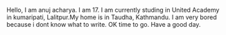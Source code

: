 Hello, I am anuj acharya. I am 17. I am currently studing in United Academy in kumaripati, Lalitpur.My home is in Taudha, Kathmandu. I am very bored because i dont know what to write. OK time to go. Have a good day.
